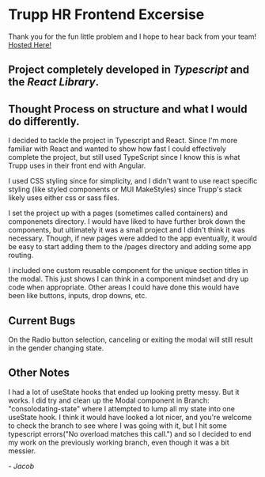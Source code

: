 # Trupp HR Frontend Excersise

Thank you for the fun little problem and I hope to hear back from your team!
[Hosted Here!](https://5ee91e5edbbcda02381ad19d--amazing-heisenberg-26dcf6.netlify.app/)

## Project completely developed in _Typescript_ and the _React Library_.

## Thought Process on structure and what I would do differently.

I decided to tackle the project in Typescript and React. Since I'm more familiar with React and wanted to show how fast I could effectively complete the project, but still used TypeScript since I know this is what Trupp uses in their front end with Angular.

I used CSS styling since for simplicity, and I didn't want to use react specific styling (like styled components or MUI MakeStyles) since Trupp's stack likely uses either css or sass files.

I set the project up with a pages (sometimes called containers) and componenets directory. I would have liked to have further brok down the components, but ultimately it was a small project and I didn't think it was necessary. Though, if new pages were added to the app eventually, it would be easy to start adding them to the /pages directory and adding some app routing.

I included one custom reusable component for the unique section titles in the modal. This just shows I can think in a component mindset and dry up code when appropriate. Other areas I could have done this would have been like buttons, inputs, drop downs, etc.

## Current Bugs

On the Radio button selection, canceling or exiting the modal will still result in the gender changing state.

## Other Notes

I had a lot of useState hooks that ended up looking pretty messy. But it works. I did try and clean up the Modal component in Branch: "consolodating-state" where I attempted to lump all my state into one useState hook. I think it would have looked a lot nicer, and you're welcome to check the branch to see where I was going with it, but I hit some typescript errors("No overload matches this call.") and so I decided to end my work on the previously working branch, even though it was a bit messier.

_- Jacob_
